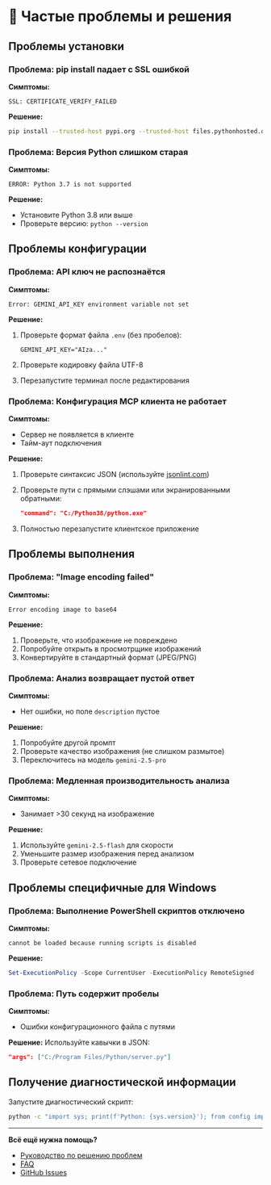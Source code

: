 # 📝 Частые проблемы и решения

## Проблемы установки

### Проблема: pip install падает с SSL ошибкой

**Симптомы:**

```text
SSL: CERTIFICATE_VERIFY_FAILED
```

**Решение:**

```bash
pip install --trusted-host pypi.org --trusted-host files.pythonhosted.org -r requirements.txt
```

### Проблема: Версия Python слишком старая

**Симптомы:**

```text
ERROR: Python 3.7 is not supported
```

**Решение:**

- Установите Python 3.8 или выше
- Проверьте версию: `python --version`

## Проблемы конфигурации

### Проблема: API ключ не распознаётся

**Симптомы:**

```text
Error: GEMINI_API_KEY environment variable not set
```

**Решение:**

1. Проверьте формат файла `.env` (без пробелов):

   ```env
   GEMINI_API_KEY="AIza..."
   ```

2. Проверьте кодировку файла UTF-8
3. Перезапустите терминал после редактирования

### Проблема: Конфигурация MCP клиента не работает

**Симптомы:**

- Сервер не появляется в клиенте
- Тайм-аут подключения

**Решение:**

1. Проверьте синтаксис JSON (используйте [jsonlint.com](https://jsonlint.com))
2. Проверьте пути с прямыми слэшами или экранированными обратными:

   ```json
   "command": "C:/Python38/python.exe"
   ```

3. Полностью перезапустите клиентское приложение

## Проблемы выполнения

### Проблема: "Image encoding failed"

**Симптомы:**

```text
Error encoding image to base64
```

**Решение:**

1. Проверьте, что изображение не повреждено
2. Попробуйте открыть в просмотрщике изображений
3. Конвертируйте в стандартный формат (JPEG/PNG)

### Проблема: Анализ возвращает пустой ответ

**Симптомы:**

- Нет ошибки, но поле `description` пустое

**Решение:**

1. Попробуйте другой промпт
2. Проверьте качество изображения (не слишком размытое)
3. Переключитесь на модель `gemini-2.5-pro`

### Проблема: Медленная производительность анализа

**Симптомы:**

- Занимает >30 секунд на изображение

**Решение:**

1. Используйте `gemini-2.5-flash` для скорости
2. Уменьшите размер изображения перед анализом
3. Проверьте сетевое подключение

## Проблемы специфичные для Windows

### Проблема: Выполнение PowerShell скриптов отключено

**Симптомы:**

```text
cannot be loaded because running scripts is disabled
```

**Решение:**

```powershell
Set-ExecutionPolicy -Scope CurrentUser -ExecutionPolicy RemoteSigned
```

### Проблема: Путь содержит пробелы

**Симптомы:**

- Ошибки конфигурационного файла с путями

**Решение:**
Используйте кавычки в JSON:

```json
"args": ["C:/Program Files/Python/server.py"]
```

## Получение диагностической информации

Запустите диагностический скрипт:

```bash
python -c "import sys; print(f'Python: {sys.version}'); from config import GEMINI_API_KEY; print('API Key:', 'Установлен' if GEMINI_API_KEY else 'Отсутствует')"
```

---

**Всё ещё нужна помощь?**

- [Руководство по решению проблем](troubleshooting.md)
- [FAQ](faq.md)
- [GitHub Issues](https://github.com/your-username/gemini-media-mcp/issues)
